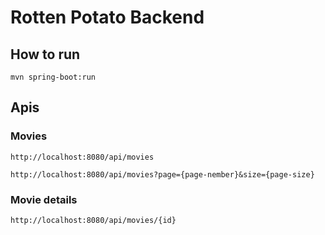 ﻿# Rotten Potato Backend
## How to run
`mvn spring-boot:run`

## Apis
### Movies
`http://localhost:8080/api/movies`

`http://localhost:8080/api/movies?page={page-nember}&size={page-size}`

### Movie details
`http://localhost:8080/api/movies/{id}`

